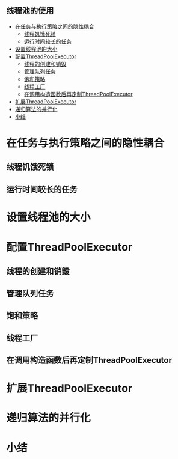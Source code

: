 线程池的使用
---
<!-- TOC -->

- [在任务与执行策略之间的隐性耦合](#在任务与执行策略之间的隐性耦合)
    - [线程饥饿死锁](#线程饥饿死锁)
    - [运行时间较长的任务](#运行时间较长的任务)
- [设置线程池的大小](#设置线程池的大小)
- [配置ThreadPoolExecutor](#配置threadpoolexecutor)
    - [线程的创建和销毁](#线程的创建和销毁)
    - [管理队列任务](#管理队列任务)
    - [饱和策略](#饱和策略)
    - [线程工厂](#线程工厂)
    - [在调用构造函数后再定制ThreadPoolExecutor](#在调用构造函数后再定制threadpoolexecutor)
- [扩展ThreadPoolExecutor](#扩展threadpoolexecutor)
- [递归算法的并行化](#递归算法的并行化)
- [小结](#小结)

<!-- /TOC -->

# 在任务与执行策略之间的隐性耦合
## 线程饥饿死锁
## 运行时间较长的任务

# 设置线程池的大小

# 配置ThreadPoolExecutor
## 线程的创建和销毁
## 管理队列任务
## 饱和策略
## 线程工厂
## 在调用构造函数后再定制ThreadPoolExecutor

# 扩展ThreadPoolExecutor

# 递归算法的并行化

# 小结